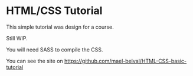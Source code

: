 # HTML/CSS Tutorial #

This simple tutorial was design for a course.

Still WIP.

You will need SASS to compile the CSS.

You can see the site on https://github.com/mael-belval/HTML-CSS-basic-tutorial
